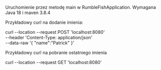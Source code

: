 Uruchomienie przez metodę main w RumbleFishApplication. Wymagana Java 18 i maven 3.8.4

Przykładowy curl na dodanie imienia:

curl --location --request POST 'localhost:8080' \
--header 'Content-Type: application/json' \
--data-raw '{
"name":"Patrick"
}'

Przykładowy curl na pobranie ostatniego imienia

curl --location --request GET 'localhost:8080'